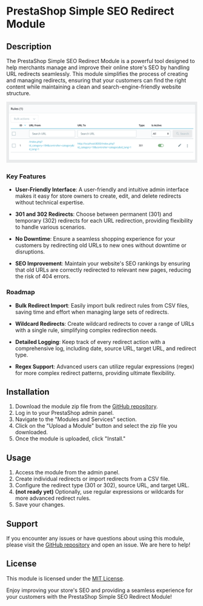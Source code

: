 # PrestaShop Simple SEO Redirect Module

## Description

The PrestaShop Simple SEO Redirect Module is a powerful tool designed to help merchants manage and improve their online store's SEO by handling URL redirects seamlessly. This module simplifies the process of creating and managing redirects, ensuring that your customers can find the right content while maintaining a clean and search-engine-friendly website structure.

![PrestaShop Simple SEO Redirect Module](./module-screenshot.png)

### Key Features

- **User-Friendly Interface**: A user-friendly and intuitive admin interface makes it easy for store owners to create, edit, and delete redirects without technical expertise.

- **301 and 302 Redirects**: Choose between permanent (301) and temporary (302) redirects for each URL redirection, providing flexibility to handle various scenarios.

- **No Downtime**: Ensure a seamless shopping experience for your customers by redirecting old URLs to new ones without downtime or disruptions.

- **SEO Improvement**: Maintain your website's SEO rankings by ensuring that old URLs are correctly redirected to relevant new pages, reducing the risk of 404 errors.

### Roadmap

- **Bulk Redirect Import**: Easily import bulk redirect rules from CSV files, saving time and effort when managing large sets of redirects.

- **Wildcard Redirects**: Create wildcard redirects to cover a range of URLs with a single rule, simplifying complex redirection needs.

- **Detailed Logging**: Keep track of every redirect action with a comprehensive log, including date, source URL, target URL, and redirect type.

- **Regex Support**: Advanced users can utilize regular expressions (regex) for more complex redirect patterns, providing ultimate flexibility.

## Installation

1. Download the module zip file from the [GitHub repository](https://github.com/owles/ps_redirect/releases).
2. Log in to your PrestaShop admin panel.
3. Navigate to the "Modules and Services" section.
4. Click on the "Upload a Module" button and select the zip file you downloaded.
5. Once the module is uploaded, click "Install."

## Usage

1. Access the module from the admin panel.
2. Create individual redirects or import redirects from a CSV file.
3. Configure the redirect type (301 or 302), source URL, and target URL.
4. **(not ready yet)** Optionally, use regular expressions or wildcards for more advanced redirect rules.
5. Save your changes.

## Support

If you encounter any issues or have questions about using this module, please visit the [GitHub repository](https://github.com/owles/ps_redirect) and open an issue. We are here to help!

## License

This module is licensed under the [MIT License](LICENSE.md).

Enjoy improving your store's SEO and providing a seamless experience for your customers with the PrestaShop Simple SEO Redirect Module!
